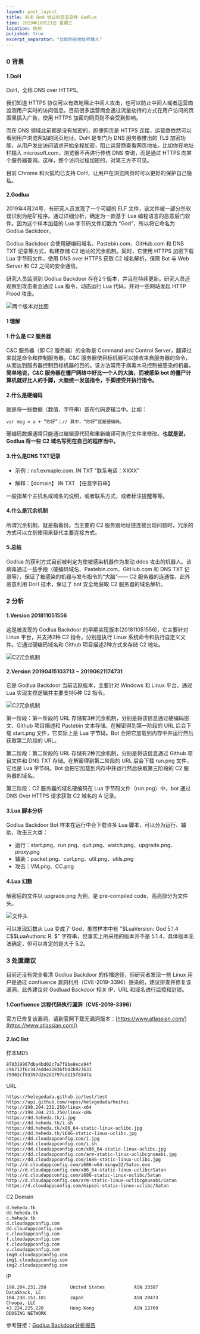 ```yaml
---
layout: post_layout
title: 利用 DoH 协议的恶意软件 Godlua
time: 2019年10月23日 星期三
location: 杭州
pulished: true
excerpt_separator: "比如你在地址栏输入"
---
```


### **0 背景**

#### **1.DoH**

DoH，全称 DNS over HTTPS。

我们知道 HTTPS 协议可以有效地阻止中间人攻击，也可以防止中间人或者运营商监测用户实时的访问信息。目前很多运营商会通过流量劫持的方式在用户访问的页面里插入广告，使用 HTTPS 加密的网页则不会受到影响。

而在 DNS 领域此前都是没有加密的，即便网页是 HTTPS 连接，运营商依然可以看到用户浏览网站的网页地址。DoH 是专门为 DNS 服务器推出的 TLS 加密功能，从用户发出访问请求开始全程加密，阻止运营商查看网页地址。比如你在地址栏输入 microsoft.com，浏览器不再进行传统 DNS 查询，而是通过 HTTPS 向某个服务器查询。这样，整个访问过程加密的，对第三方不可见。

目前 Chrome 和火狐均已支持 DoH，让用户在浏览网页时可以更好的保护自己隐私。

#### **2.Godlua**

2019年4月24号，有研究人员发现了一个可疑的 ELF 文件，该文件被一部分杀软误识别为挖矿程序。通过详细分析，确定为一款基于 Lua 编程语言的恶意后门软件。因为这个样本加载的 Lua 字节码文件幻数为 “God”，所以将它命名为 Godlua Backdoor。

Godlua Backdoor 会使用硬编码域名、Pastebin.com、GitHub.com 和 DNS TXT 记录等方式，构建存储 C2 地址的冗余机制。同时，它使用 HTTPS 加密下载 Lua 字节码文件，使用 DNS over HTTPS 获取 C2 域名解析，保障 Bot 与 Web Server 和 C2 之间的安全通信。

研究人员监测到 Godlua Backdoor 存在2个版本，并且在持续更新。研究人员还观察到攻击者会通过 Lua 指令，动态运行 Lua 代码，并对一些网站发起 HTTP Flood 攻击。

![两个版本对比图](http://r.photo.store.qq.com/psb?/V12ix5dK0c8VFD/gePX3wLkufNcbbMNausBH2BPnCIPg7pQo2chrA.MSwo!/o/dMMAAAAAAAAA&ek=1&kp=1&pt=0&bo=vAJcALwCXAADEDU!&tl=1&su=0258079041&tm=1571817600&sce=0-12-12&rf=2-9)

#### **1 理解**

#### **1.什么是 C2 服务器**

C&C 服务器（即 C2 服务器）的全称是 Command and Control Server，翻译过来就是命令和控制服务器。C&C 服务器使目标机器可以接收来自服务器的命令，从而达到服务器控制目标机器的目的。该方法常用于病毒木马控制被感染的机器。**简单地说，C&C 服务器在僵尸网络中好比一个人的大脑，而被感染 bot 的僵尸计算机就好比人的手脚，大脑统一发送指令，手脚接受并执行指令。**

#### **2.什么是硬编码**

就是将一些数据（数值，字符串）嵌在代码逻辑当中。比如：

```
var msg = a + “你好”；// 其中，“你好”就是硬编码。
```

硬编码数据通常只能通过编辑源代码和重新编译可执行文件来修改。**也就是说，Godlua 将一些 C2 域名写死在自己的程序当中。**

#### **3.什么是DNS TXT记录**

* 示例：ns1.exmaple.com. IN TXT "联系电话：XXXX"

* 解释：【domain】 IN TXT 【任意字符串】

一般指某个主机名或域名的说明，或者联系方式，或者标注提醒等等。

#### **4.什么是冗余机制**

所谓冗余机制，就是指备份。当主要的 C2 服务器地址链连接出现问题时，冗余的方式可以立刻使用来替代主要连接方式。

#### **5.总结**

Godlua 的获利方式目前被判定为使被感染机器作为发动 ddos 攻击的机器人。该病毒通过一些手段（硬编码域名、Pastebin.com、GitHub.com 和 DNS TXT 记录等），保证了被感染的机器与发布指令的“大脑”—— C2 服务器的连通性，此外恶意利用 DoH 技术，保证了 bot 安全地获取 C2 服务器的域名解析。

### **2 分析**

#### **1.Version 201811051556**

这是被发现的 Godlua Backdoor 的早期实现版本(201811051556)，它主要针对 Linux 平台，并支持2种 C2 指令，分别是执行 Linux 系统命令和执行自定义文件。它通过硬编码域名和 Github 项目描述2种方式来存储 C2 地址。

![C2冗余机制](http://r.photo.store.qq.com/psb?/V12ix5dK0c8VFD/recQMswSLmUFj1vtNBDy836BCEKxHzN**CWng5M9gkY!/o/dL8AAAAAAAAA&ek=1&kp=1&pt=0&bo=vAJSAbwCUgEDEDU!&tl=1&su=0233680257&tm=1571817600&sce=0-12-12&rf=2-9)

#### **2.Version 20190415103713 ~ 20190621174731**

它是 Godlua Backdoor 当前活跃版本，主要针对 Windows 和 Linux 平台，通过 Lua 实现主控逻辑并主要支持5种 C2 指令。

![C2冗余机制](http://r.photo.store.qq.com/psb?/V12ix5dK0c8VFD/RwR9Y7T7IE*T0z.qwam8gWbwYlzDNgAFnv4hOoNLC1s!/o/dLYAAAAAAAAA&ek=1&kp=1&pt=0&bo=vAIBArwCAQIDEDU!&tl=1&su=0144074369&tm=1571817600&sce=0-12-12&rf=2-9)

第一阶段：第一阶段的 URL 存储有3种冗余机制，分别是将该信息通过硬编码密文、Github 项目描述和 Pastebin 文本存储。在解密得到第一阶段的 URL 后会下载 start.png 文件，它实际上是 Lua 字节码。Bot 会把它加载到内存中并运行然后获取第二阶段的 URL。

第二阶段：第二阶段的 URL 存储有2种冗余机制，分别是将该信息通过 Github 项目文件和 DNS TXT 存储。在解密得到第二阶段的 URL 后会下载 run.png 文件，它也是 Lua 字节码。Bot 会把它加载到内存中并运行然后获取第三阶段的 C2 服务器的域名。

第三阶段：C2 服务器的域名硬编码在 Lua 字节码文件（run.png）中，bot 通过 DNS Over HTTPS 请求获取 C2 域名的 A 记录。

#### **3.Lua 脚本分析**

Godlua Backdoor Bot 样本在运行中会下载许多 Lua 脚本，可以分为运行、辅助、攻击三大类：

* 运行：start.png、run.png、quit.png、watch.png、upgrade.png、proxy.png
* 辅助：packet.png、curl.png、util.png、utils.png
* 攻击：VM.png、CC.png

#### **4.Lua 幻数**

解密后的文件以 upgrade.png 为例，是 pre-compiled code，高亮部分为文件头。

![文件头](http://r.photo.store.qq.com/psb?/V12ix5dK0c8VFD/EsUQRxA10yhq.HQFKqMEldeJxRRlJkzABLuQ*uo6JSI!/o/dMUAAAAAAAAA&ek=1&kp=1&pt=0&bo=vAJbALwCWwADEDU!&tl=1&su=0163014561&tm=1571817600&sce=0-12-12&rf=2-9)

可以发现幻数从 Lua 变成了 God，虽然样本中有 "\$LuaVersion: God 5.1.4 C$$LuaAuthors: R. \$" 字符串，但事实上所采用的版本并不是 5.1.4，具体版本无法确定，但可以肯定的是大于 5.2。

### **3 处置建议**

目前还没有完全看清 Godlua Backdoor 的传播途径，但研究者发现一些 Linux 用户是通过 confluence 漏洞利用（CVE-2019-3396）感染的，建议排查并修复该漏洞。此外建议对 Godluad Backdoor 相关 IP，URL 和域名进行监控和封锁。

#### **1.Confluence 远程代码执行漏洞（CVE-2019-3396）**

官方已修复该漏洞，请到官网下载无漏洞版本：[https://www.atlassian.com/](https://www.atlassian.com/)

#### **2.IoC list**

样本MD5

```
870319967dba4bd02c7a7f8be8ece94f
c9b712f6c347edde22836fb43b927633
75902cf93397d2e2d1797cd115f8347a
```

URL

```
https://helegedada.github.io/test/test
https://api.github.com/repos/helegedada/heihei
http://198.204.231.250/linux-x64
http://198.204.231.250/linux-x86
https://dd.heheda.tk/i.jpg
https://dd.heheda.tk/i.sh
https://dd.heheda.tk/x86_64-static-linux-uclibc.jpg
https://dd.heheda.tk/i686-static-linux-uclibc.jpg
https://dd.cloudappconfig.com/i.jpg
https://dd.cloudappconfig.com/i.sh
https://dd.cloudappconfig.com/x86_64-static-linux-uclibc.jpg
https://dd.cloudappconfig.com/arm-static-linux-uclibcgnueabi.jpg
https://dd.cloudappconfig.com/i686-static-linux-uclibc.jpg
http://d.cloudappconfig.com/i686-w64-mingw32/Satan.exe
http://d.cloudappconfig.com/x86_64-static-linux-uclibc/Satan
http://d.cloudappconfig.com/i686-static-linux-uclibc/Satan
http://d.cloudappconfig.com/arm-static-linux-uclibcgnueabi/Satan
https://d.cloudappconfig.com/mipsel-static-linux-uclibc/Satan
```

C2 Domain

 ```
d.heheda.tk
dd.heheda.tk
c.heheda.tk
d.cloudappconfig.com
dd.cloudappconfig.com
c.cloudappconfig.com
f.cloudappconfig.com
t.cloudappconfig.com
v.cloudappconfig.com
img0.cloudappconfig.com
img1.cloudappconfig.com
img2.cloudappconfig.com
```

IP

```
198.204.231.250     	United States       	ASN 33387           	DataShack, LC       
104.238.151.101     	Japan               	ASN 20473           	Choopa, LLC         
43.224.225.220      	Hong Kong           	ASN 22769           	DDOSING NETWORK    
```

参考链接：[Godlua Backdoor分析报告](https://blog.netlab.360.com/an-analysis-of-godlua-backdoor/)